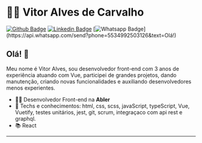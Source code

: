# :man_technologist: Vitor Alves de Carvalho

[![Github Badge](https://img.shields.io/badge/-Github-000?style=flat-square&logo=Github&logoColor=white&link=https://https://github.com/VitorAlvesCarvalho)](https://github.com/VitorAlvesCarvalho)
[![Linkedin Badge](https://img.shields.io/badge/-LinkedIn-blue?style=flat-square&logo=Linkedin&logoColor=white&link=https://www.linkedin.com/in/vitor-ac/)](https://www.linkedin.com/in/vitor-ac/)
[![Whatsapp Badge](https://img.shields.io/badge/-Whatsapp-4CA143?style=flat-square&labelColor=4CA143&logo=whatsapp&logoColor=white&link=https://api.whatsapp.com/send?phone=5534992503126&text=Olá!)](https://api.whatsapp.com/send?phone=5534992503126&text=Olá!)


## Olá! 👋

Meu nome é Vitor Alves, sou desenvolvedor front-end com 3 anos de experiência atuando com Vue, participei de grandes projetos, dando manutenção, criando novas funcionalidades e auxiliando desenvolvedores menos experientes.

- :office_worker: Desenvolvedor Front-end na **Abler**
- :blue_heart: Techs e conhecimentos: html, css, scss, javaScript, typeScript, Vue, Vuetify, testes unitários, jest, git, scrum, integraçaco com api rest e graphql.
- :books: React

---


